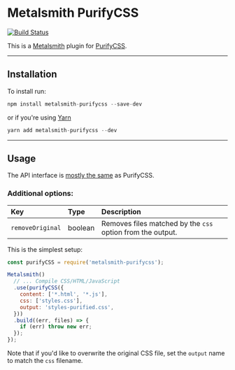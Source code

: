 # Metalsmith PurifyCSS

[![Build Status](https://travis-ci.org/alex-ketch/metalsmith-purifycss.svg?branch=master)](https://travis-ci.org/alex-ketch/metalsmith-purifycss)

This is a [Metalsmith](http://www.metalsmith.io) plugin for [PurifyCSS](https://github.com/purifycss/purifycss).

---

## Installation
To install run:
```js
npm install metalsmith-purifycss --save-dev
```

or if you're using [Yarn](https://yarnpkg.com)
```js
yarn add metalsmith-purifycss --dev
```

---
## Usage

The API interface is [mostly the same](https://github.com/purifycss/purifycss#api-in-depth) as PurifyCSS.

### Additional options:

| Key              | Type    | Description                                                |  
| :--------------- | :------ | :--------------------------------------------------------- |  
| `removeOriginal` | boolean | Removes files matched by the `css` option from the output. |  


This is the simplest setup:
```js
const purifyCSS = require('metalsmith-purifycss');

Metalsmith()
  // ... Compile CSS/HTML/JavaScript
  .use(purifyCSS({
    content: ['*.html', '*.js'],
    css: ['styles.css'],
    output: 'styles-purified.css',
  }))
  .build((err, files) => {
    if (err) throw new err;
  });
});
```

Note that if you'd like to overwrite the original CSS file, set the `output`
name to match the `css` filename.
